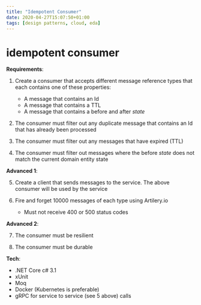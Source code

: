 ```yaml
---
title: "Idempotent Consumer"
date: 2020-04-27T15:07:50+01:00
tags: [design patterns, cloud, eda]
---
```

# idempotent consumer

**Requirements**:

1. Create a consumer that accepts different message reference types that each contains one of these properties:
   - A message that contains an Id
   - A message that contains a TTL
   - A message that contains a before and after _state_

2. The consumer must filter out any duplicate message that contains an Id that has already been processed

3. The consumer must filter out any messages that have expired (TTL)

4. The consumer must filter out messages where the before _state_ does not match the current domain entity state

**Advanced 1**:

5. Create a client that sends messages to the service. The above consumer will be used by the service

6. Fire and forget 10000 messages of each type using Artilery.io
   - Must not receive 400 or 500 status codes

**Advanced 2**:

7. The consumer must be resilient

8. The consumer must be durable

**Tech**:

- .NET Core c# 3.1
- xUnit
- Moq
- Docker (Kubernetes is preferable)
- gRPC for service to service (see 5 above) calls